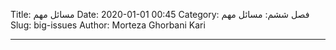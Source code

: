 Title: مسائل مهم
Date: 2020-01-01 00:45
Category: فصل ششم: مسائل مهم
Slug: big-issues
Author: Morteza Ghorbani Kari

------
